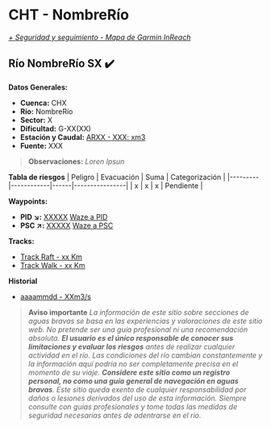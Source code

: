 # CHT - NombreRío
*[+ Seguridad y seguimiento - Mapa de Garmin InReach](https://share.garmin.com/gpalacios82)*

## Río NombreRío SX :heavy_check_mark:

**Datos Generales:**
* **Cuenca:** CHX
* **Río:** NombreRío
* **Sector:** X
* **Dificultad:** G-XX(XX)
* **Estación y Caudal:** [ARXX - XXX: xm3](XXXXX)
* **Fuente:** XXX

>**Observaciones:**
*Loren Ipsun*

**Tabla de riesgos**
| Peligro | Evacuación | Suma | Categorización |
|---------|------------|------|----------------|
|    x    |     x      |   x  |   Pendiente    |

**Waypoints:**
* **PID :arrow_lower_right::** [XXXXX](XXXX) [Waze a PID](https://waze.com/?ll=LATITUD,LONGITUD&navigate=yes)
* **PSC :arrow_upper_right::** [XXXXX](XXXX) [Waze a PSC](https://waze.com/?ll=LATITUD,LONGITUD&navigate=yes)

**Tracks:**
* [Track Raft - xx Km](XXX)
* [Track Walk - xx Km](XXX)

**Historial**
* [aaaammdd - XXm3/s](XXX)

>**Aviso importante**
*La información de este sitio sobre secciones de aguas bravas se basa en las experiencias y valoraciones de este sitio web. No pretende ser una guía profesional ni una recomendación absoluta. **El usuario es el único responsable de conocer sus limitaciones y evaluar los riesgos** antes de realizar cualquier actividad en el río. Las condiciones del río cambian constantemente y la información aquí podría no ser completamente precisa en el momento de su viaje. **Considere este sitio como un registro personal, no como una guía general de navegación en aguas bravas**. Este sitio queda exento de cualquier responsabilidad por daños o lesiones derivados del uso de esta información. Siempre consulte con guías profesionales y tome todas las medidas de seguridad necesarias antes de adentrarse en el río.*